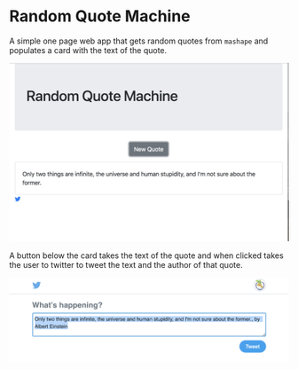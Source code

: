 # Random Quote Machine

A simple one page web app that gets random quotes from `mashape` and populates a card with the text of the quote.

![Main Page](/img/mainpage.png)


A button below the card takes the text of the quote and when clicked takes the user to twitter to tweet the text and the author of that quote.

![Tweet](/img/tweet-img.png)
